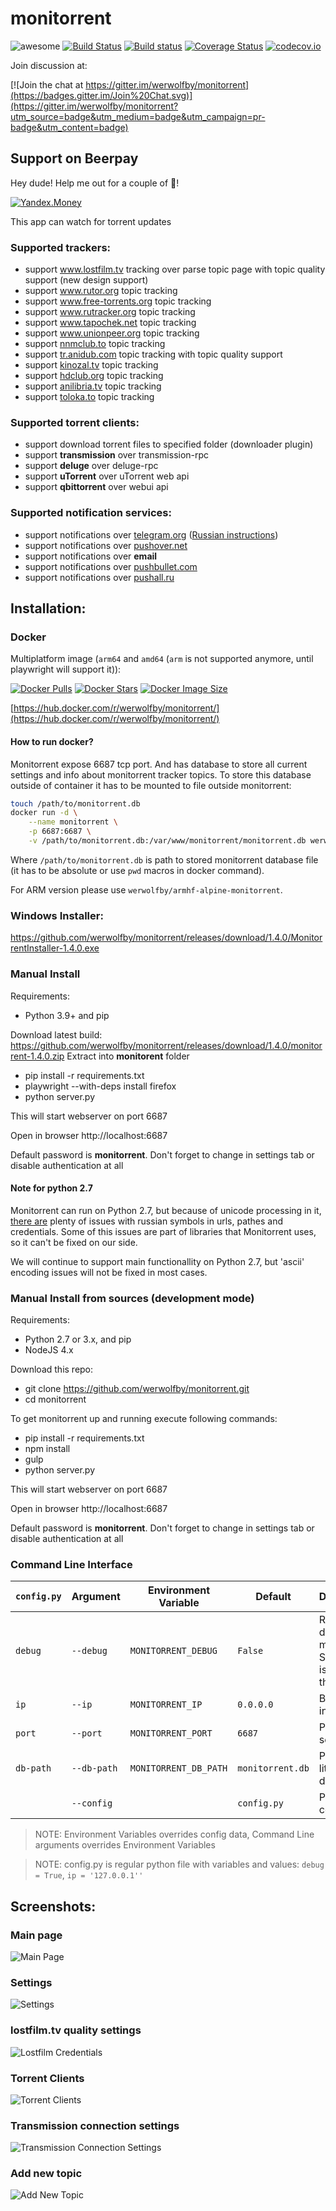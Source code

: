 # monitorrent

![awesome](https://img.shields.io/badge/Awesome-Yes-brightgreen.svg)
[![Build Status](https://travis-ci.org/werwolfby/monitorrent.svg?branch=develop)](https://travis-ci.org/werwolfby/monitorrent)
[![Build status](https://ci.appveyor.com/api/projects/status/emt2y0jcya73lxj3?svg=true)](https://ci.appveyor.com/project/werwolfby/monitorrent)
[![Coverage Status](https://coveralls.io/repos/werwolfby/monitorrent/badge.svg?branch=develop&service=github)](https://coveralls.io/github/werwolfby/monitorrent?branch=develop)
[![codecov.io](https://codecov.io/github/werwolfby/monitorrent/coverage.svg?branch=develop)](https://codecov.io/github/werwolfby/monitorrent?branch=develop)

Join discussion at:

[![Join the chat at https://gitter.im/werwolfby/monitorrent](https://badges.gitter.im/Join%20Chat.svg)](https://gitter.im/werwolfby/monitorrent?utm_source=badge&utm_medium=badge&utm_campaign=pr-badge&utm_content=badge)

## Support on Beerpay
Hey dude! Help me out for a couple of :beers:!

[![Yandex.Money](https://img.shields.io/badge/-%D0%BF%D0%BE%D0%B4%D0%B4%D0%B5%D1%80%D0%B6%D0%B0%D1%82%D1%8C-dfb317.svg?style=flat&colorA=ffffff&logo=data%3Aimage%2Fpng%3Bbase64%2CiVBORw0KGgoAAAANSUhEUgAAAA4AAAAOCAMAAAAolt3jAAAAnFBMVEUAAAD%2F%2FwD%2FzAD%2FvyD%2FzBr%2FyBL%2FxRf2wRL6wxb6wxT7xhXuuRHmtAvvvBD7xRPuuw%2FvvBD6xRX7xhT6xRT5xBT3wRL6xRT6xRT5wxP6xRT5xRP6xRRgTAl7YQukgQ6phQ7XqwXYqwbYrAbZrAbgsgniswrltQrotwzrug7sug7tuw%2FuvA%2FvvQ%2F2whL2wxL4wxP4xBP5xBP5xRP6xRQWtWWMAAAAHHRSTlMAAQUICg4WHS8zSElcb3eKlJWyytTd7e7v%2BPv8BVgXXQAAAGNJREFUeAFdx1USwyAYBkDqpe4uRIj7d%2F%2B75R%2BGDCT7tkybHJllcX5aW91gOtq9YTo7AabjC%2BX3eW3WfErdgnz%2FjQjBqQcog9a95r7d2BNO1LWQrkxKqO6RBlkFojq%2FPu7akrWLthGpa2oo%2BAAAAABJRU5ErkJggg%3D%3D)](https://money.yandex.ru/to/410012638435097)

This app can watch for torrent updates

### Supported trackers:
- support www.lostfilm.tv tracking over parse topic page with topic quality support (new design support)
- support www.rutor.org topic tracking
- support www.free-torrents.org topic tracking
- support www.rutracker.org topic tracking
- support www.tapochek.net topic tracking
- support www.unionpeer.org topic tracking
- support [nnmclub.to](http://nnmclub.to) topic tracking
- support [tr.anidub.com](http://tr.anidub.com) topic tracking with topic quality support
- support [kinozal.tv](http://kinozal.tv) topic tracking
- support [hdclub.org](http://hdclub.org) topic tracking
- support [anilibria.tv](https://www.anilibria.tv) topic tracking
- support [toloka.to](https://toloka.to) topic tracking

### Supported torrent clients:
- support download torrent files to specified folder (downloader plugin)
- support **transmission** over transmission-rpc
- support **deluge** over deluge-rpc
- support **uTorrent** over uTorrent web api
- support **qbittorrent** over webui api

### Supported notification services:
- support notifications over [telegram.org](https://telegram.org/) ([Russian instructions](https://github.com/werwolfby/monitorrent/wiki/FAQ))
- support notifications over [pushover.net](https://pushover.net)
- support notifications over **email**
- support notifications over [pushbullet.com](https://www.pushbullet.com)
- support notifications over [pushall.ru](https://pushall.ru)

## Installation:

### Docker

Multiplatform image (`arm64` and `amd64` (`arm` is not supported anymore, until playwright will support it)):

[![Docker Pulls](https://badgen.net/docker/pulls/werwolfby/monitorrent?icon=docker&label=pulls)](https://hub.docker.com/r/werwolfby/monitorrent/)
[![Docker Stars](https://badgen.net/docker/stars/werwolfby/monitorrent?icon=docker&label=stars)](https://hub.docker.com/r/werwolfby/monitorrent/)
[![Docker Image Size](https://badgen.net/docker/size/werwolfby/monitorrent?icon=docker&label=image%20size)](https://hub.docker.com/r/werwolfby/monitorrent/)

[https://hub.docker.com/r/werwolfby/monitorrent/](https://hub.docker.com/r/werwolfby/monitorrent/)

#### How to run docker?

Monitorrent expose 6687 tcp port. And has database to store all current settings and info about monitorrent tracker topics.
To store this database outside of container it has to be mounted to file outside monitorrent:

```bash
touch /path/to/monitorrent.db
docker run -d \
    --name monitorrent \
    -p 6687:6687 \
    -v /path/to/monitorrent.db:/var/www/monitorrent/monitorrent.db werwolfby/alpine-monitorrent
```

Where `/path/to/monitorrent.db` is path to stored monitorrent database file (it has to be absolute or use `pwd` macros in docker command).

For ARM version please use `werwolfby/armhf-alpine-monitorrent`.

### Windows Installer:
https://github.com/werwolfby/monitorrent/releases/download/1.4.0/MonitorrentInstaller-1.4.0.exe

### Manual Install

Requirements:
  - Python 3.9+ and pip

Download latest build: https://github.com/werwolfby/monitorrent/releases/download/1.4.0/monitorrent-1.4.0.zip
Extract into **monitorent** folder
 * pip install -r requirements.txt
 * playwright --with-deps install firefox
 * python server.py

This will start webserver on port 6687

Open in browser 
http://localhost:6687

Default password is **monitorrent**. Don't forget to change in settings tab or disable authentication at all

#### Note for python 2.7

Monitorrent can run on Python 2.7, but because of unicode processing in it, [there are](https://github.com/werwolfby/monitorrent/issues?utf8=%E2%9C%93&q=is%3Aissue%20label%3A%22python%202%22%20label%3A%22wontfix%22%20) plenty of issues with russian symbols in urls, pathes and credentials. Some of this issues are part of libraries that Monitorrent uses, so it can't be fixed on our side.

We will continue to support main functionallity on Python 2.7, but 'ascii' encoding issues will not be fixed in most cases.

### Manual Install from sources (development mode)

Requirements:
 - Python 2.7 or 3.x, and pip
 - NodeJS 4.x

Download this repo:
 * git clone https://github.com/werwolfby/monitorrent.git
 * cd monitorrent

To get monitorrent up and running execute following commands:

 * pip install -r requirements.txt
 * npm install
 * gulp
 * python server.py

This will start webserver on port 6687

Open in browser 
http://localhost:6687

Default password is **monitorrent**. Don't forget to change in settings tab or disable authentication at all

### Command Line Interface

|`config.py` |Argument    |Environment Variable    |Default            |Description                                     |
|------------|------------|------------------------|-------------------|------------------------------------------------|
|`debug`     |`--debug`   |`MONITORRENT_DEBUG`     |`False`            |Run in debug mode. Secret key is always the same|
|`ip`        |`--ip`      |`MONITORRENT_IP`        |`0.0.0.0`          |Bind interface                                  |
|`port`      |`--port`    |`MONITORRENT_PORT`      |`6687`             |Port for server                                 |
|`db-path`   |`--db-path` |`MONITORRENT_DB_PATH`   |`monitorrent.db`   |Path to SQL lite database                       |
|            |`--config`  |                        |`config.py`        |Path to config file                             |

> NOTE: Environment Variables overrides config data, Command Line arguments overrides Environment Variables

> NOTE: config.py is regular python file with variables and values:
> `debug = True`, `ip = '127.0.0.1''`

## Screenshots:

### Main page
![Main Page](https://cloud.githubusercontent.com/assets/705754/16707713/059fad8a-45e1-11e6-926f-acd3cc42a613.png)

### Settings
![Settings](https://cloud.githubusercontent.com/assets/705754/16707717/200ba9b2-45e1-11e6-91a5-17392ee3d81a.png)

### lostfilm.tv quality settings
![Lostfilm Credentials](https://cloud.githubusercontent.com/assets/705754/16707721/4d03df34-45e1-11e6-8e54-8df4b24236e6.png)

### Torrent Clients
![Torrent Clients](https://cloud.githubusercontent.com/assets/705754/16707722/65da3d1e-45e1-11e6-849a-bf513ed22da1.png)

### Transmission connection settings
![Transmission Connection Settings](https://cloud.githubusercontent.com/assets/705754/16707729/978939c8-45e1-11e6-98b2-3608784e627b.png)

### Add new topic
![Add New Topic](https://cloud.githubusercontent.com/assets/705754/16707732/a4e0a868-45e1-11e6-99ed-5178a4d3e52a.png)
